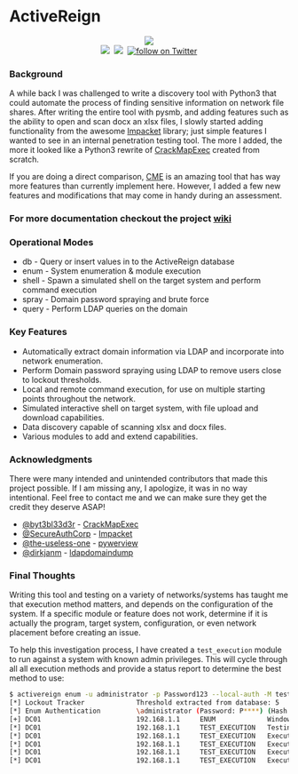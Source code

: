 # ActiveReign

<p align="center">
  <img src="https://user-images.githubusercontent.com/13889819/62736481-6f7e7880-b9fb-11e9-92d6-47b650fdb84b.png"/>
  <br>
  <img src="https://img.shields.io/badge/Python-3.7-blue.svg"/>&nbsp;
  <img src="https://img.shields.io/badge/License-GPLv3-green.svg">&nbsp;
  <!--<img src="https://img.shields.io/badge/Demo-Youtube-red.svg"/>&nbsp;-->
  <a href="https://twitter.com/intent/follow?screen_name=m8r0wn">
     <img src="https://img.shields.io/twitter/follow/m8r0wn?style=social&logo=twitter" alt="follow on Twitter"></a>
</p>

### Background
A while back I was challenged to write a discovery tool with Python3 that could automate the process of finding sensitive information on network file shares. After writing the entire tool with pysmb, and adding features such as the ability to open and scan docx an xlsx files, I slowly started adding functionality from the awesome [Impacket](https://github.com/SecureAuthCorp/impacket) library; just simple features I wanted to see in an internal penetration testing tool. The more I added, the more it looked like a Python3 rewrite of [CrackMapExec](https://github.com/byt3bl33d3r/CrackMapExec) created from scratch. 
 
If you are doing a direct comparison, [CME](https://github.com/byt3bl33d3r/CrackMapExec) is an amazing tool that has way more features than currently implement here. However, I added a few new features and modifications that may come in handy during an assessment.
### For more documentation checkout the project [wiki](https://github.com/m8r0wn/ActiveReign/wiki)

### Operational Modes
* db    - Query or insert values in to the ActiveReign database
* enum  - System enumeration & module execution
* shell - Spawn a simulated shell on the target system and perform command execution
* spray - Domain password spraying and brute force
* query - Perform LDAP queries on the domain


### Key Features
* Automatically extract domain information via LDAP and incorporate into network enumeration.
* Perform Domain password spraying using LDAP to remove users close to lockout thresholds.
* Local and remote command execution, for use on multiple starting points throughout the network.
* Simulated interactive shell on target system, with file upload and download capabilities.
* Data discovery capable of scanning xlsx and docx files.
* Various modules to add and extend capabilities.


### Acknowledgments
There were many intended and unintended contributors that made this project possible. If I am missing any, I apologize, it was in no way intentional. Feel free to contact me and we can make sure they get the credit they deserve ASAP!
* [@byt3bl33d3r](https://github.com/byt3bl33d3r) -  [CrackMapExec](https://github.com/byt3bl33d3r/CrackMapExec)
* [@SecureAuthCorp](https://github.com/SecureAuthCorp) - [Impacket](https://github.com/SecureAuthCorp/impacket)
* [@the-useless-one](https://github.com/the-useless-one) - [pywerview](https://github.com/the-useless-one/pywerview)
* [@dirkjanm](https://github.com/dirkjanm) - [ldapdomaindump](https://github.com/dirkjanm/ldapdomaindump)

### Final Thoughts

Writing this tool and testing on a variety of networks/systems has taught me that execution method matters, and depends on the configuration of the system. If a specific module or feature does not work, determine if it is actually the program, target system, configuration, or even network placement before creating an issue.

To help this investigation process, I have created a ```test_execution``` module to run against a system with known admin privileges. This will cycle through all all execution methods and provide a status report to determine the best method to use:
```bash
$ activereign enum -u administrator -p Password123 --local-auth -M test_execution 192.168.1.1
[*] Lockout Tracker             Threshold extracted from database: 5
[*] Enum Authentication         \administrator (Password: P****) (Hash: False)
[+] DC01                        192.168.1.1     ENUM             Windows Server 2008 R2 Standard 7601 Service Pack 1    (Domain: DEMO)   (Signing: True)  (SMBv1: True) (Adm!n) 
[*] DC01                        192.168.1.1     TEST_EXECUTION   Testing execution methods                              
[*] DC01                        192.168.1.1     TEST_EXECUTION   Execution Method: WMIEXEC    Fileless: SUCCESS   Remote (Defualt): SUCCESS
[*] DC01                        192.168.1.1     TEST_EXECUTION   Execution Method: SMBEXEC    Fileless: SUCCESS   Remote (Defualt): SUCCESS
[*] DC01                        192.168.1.1     TEST_EXECUTION   Execution Method: ATEXEC     Fileless: SUCCESS   Remote (Defualt): SUCCESS
[*] DC01                        192.168.1.1     TEST_EXECUTION   Execution Method: WINRM      Fileless: N/A       Remote (Defualt): SUCCESS
```